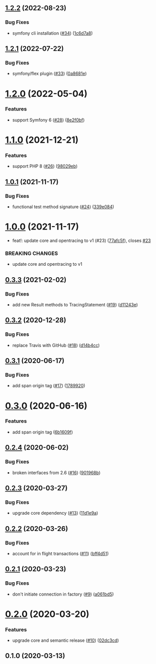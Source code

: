 ## [1.2.2](https://github.com/auxmoney/OpentracingBundle-Doctrine-DBAL/compare/v1.2.1...v1.2.2) (2022-08-23)


### Bug Fixes

* symfony cli installation ([#34](https://github.com/auxmoney/OpentracingBundle-Doctrine-DBAL/issues/34)) ([1c6d7a8](https://github.com/auxmoney/OpentracingBundle-Doctrine-DBAL/commit/1c6d7a850b1f93ca6e21b2f3d8ffe13f0a1f3360))

## [1.2.1](https://github.com/auxmoney/OpentracingBundle-Doctrine-DBAL/compare/v1.2.0...v1.2.1) (2022-07-22)


### Bug Fixes

* symfony/flex plugin ([#33](https://github.com/auxmoney/OpentracingBundle-Doctrine-DBAL/issues/33)) ([0a8681e](https://github.com/auxmoney/OpentracingBundle-Doctrine-DBAL/commit/0a8681ec7d73740716d9155651246c1265b619b3))

# [1.2.0](https://github.com/auxmoney/OpentracingBundle-Doctrine-DBAL/compare/v1.1.0...v1.2.0) (2022-05-04)


### Features

* support Symfony 6 ([#28](https://github.com/auxmoney/OpentracingBundle-Doctrine-DBAL/issues/28)) ([8e2f0bf](https://github.com/auxmoney/OpentracingBundle-Doctrine-DBAL/commit/8e2f0bf0336216ddc7e527a049398de88f884b51))

# [1.1.0](https://github.com/auxmoney/OpentracingBundle-Doctrine-DBAL/compare/v1.0.1...v1.1.0) (2021-12-21)


### Features

* support PHP 8 ([#26](https://github.com/auxmoney/OpentracingBundle-Doctrine-DBAL/issues/26)) ([98029eb](https://github.com/auxmoney/OpentracingBundle-Doctrine-DBAL/commit/98029eb92e4171e4c042574c0686f33893b78e7b))

## [1.0.1](https://github.com/auxmoney/OpentracingBundle-Doctrine-DBAL/compare/v1.0.0...v1.0.1) (2021-11-17)


### Bug Fixes

* functional test method signature ([#24](https://github.com/auxmoney/OpentracingBundle-Doctrine-DBAL/issues/24)) ([339e084](https://github.com/auxmoney/OpentracingBundle-Doctrine-DBAL/commit/339e0841ebc8017f5dd973be4b732483043784f5))

# [1.0.0](https://github.com/auxmoney/OpentracingBundle-Doctrine-DBAL/compare/v0.3.3...v1.0.0) (2021-11-17)


* feat!: update core and opentracing to v1 (#23) ([77afc5f](https://github.com/auxmoney/OpentracingBundle-Doctrine-DBAL/commit/77afc5fad58f78ecbf440dc9cce398c1f7668ed8)), closes [#23](https://github.com/auxmoney/OpentracingBundle-Doctrine-DBAL/issues/23)


### BREAKING CHANGES

* update core and opentracing to v1

## [0.3.3](https://github.com/auxmoney/OpentracingBundle-Doctrine-DBAL/compare/v0.3.2...v0.3.3) (2021-02-02)


### Bug Fixes

* add new Result methods to TracingStatement ([#19](https://github.com/auxmoney/OpentracingBundle-Doctrine-DBAL/issues/19)) ([d11243e](https://github.com/auxmoney/OpentracingBundle-Doctrine-DBAL/commit/d11243e20e12a788f2ce1f3b556d206209f4aa03))

## [0.3.2](https://github.com/auxmoney/OpentracingBundle-Doctrine-DBAL/compare/v0.3.1...v0.3.2) (2020-12-28)


### Bug Fixes

* replace Travis with GitHub ([#18](https://github.com/auxmoney/OpentracingBundle-Doctrine-DBAL/issues/18)) ([d14b4cc](https://github.com/auxmoney/OpentracingBundle-Doctrine-DBAL/commit/d14b4ccf55cfb1d8bc284e26138d1a7cdea75022))

## [0.3.1](https://github.com/auxmoney/OpentracingBundle-Doctrine-DBAL/compare/v0.3.0...v0.3.1) (2020-06-17)


### Bug Fixes

* add span origin tag ([#17](https://github.com/auxmoney/OpentracingBundle-Doctrine-DBAL/issues/17)) ([1789920](https://github.com/auxmoney/OpentracingBundle-Doctrine-DBAL/commit/178992008373f5bfe13605bd21d0d48e392f322a))

# [0.3.0](https://github.com/auxmoney/OpentracingBundle-Doctrine-DBAL/compare/v0.2.4...v0.3.0) (2020-06-16)


### Features

* add span origin tag ([6b1609f](https://github.com/auxmoney/OpentracingBundle-Doctrine-DBAL/commit/6b1609f3161ec4b8a2a7c3b5d361d5c17b51ddb1))

## [0.2.4](https://github.com/auxmoney/OpentracingBundle-Doctrine-DBAL/compare/v0.2.3...v0.2.4) (2020-06-02)


### Bug Fixes

* broken interfaces from 2.6 ([#16](https://github.com/auxmoney/OpentracingBundle-Doctrine-DBAL/issues/16)) ([901968b](https://github.com/auxmoney/OpentracingBundle-Doctrine-DBAL/commit/901968ba52859de10fd8c3042652b5ec21ea90b3))

## [0.2.3](https://github.com/auxmoney/OpentracingBundle-Doctrine-DBAL/compare/v0.2.2...v0.2.3) (2020-03-27)


### Bug Fixes

* upgrade core dependency ([#13](https://github.com/auxmoney/OpentracingBundle-Doctrine-DBAL/issues/13)) ([11d1e9a](https://github.com/auxmoney/OpentracingBundle-Doctrine-DBAL/commit/11d1e9ac8d0ea268092961a67f2d9c3ae5da5eda))

## [0.2.2](https://github.com/auxmoney/OpentracingBundle-Doctrine-DBAL/compare/v0.2.1...v0.2.2) (2020-03-26)


### Bug Fixes

* account for in flight transactions ([#11](https://github.com/auxmoney/OpentracingBundle-Doctrine-DBAL/issues/11)) ([bff4d51](https://github.com/auxmoney/OpentracingBundle-Doctrine-DBAL/commit/bff4d51796211636aa305b71670d730f29560052))

## [0.2.1](https://github.com/auxmoney/OpentracingBundle-Doctrine-DBAL/compare/v0.2.0...v0.2.1) (2020-03-23)


### Bug Fixes

* don't initiate connection in factory ([#9](https://github.com/auxmoney/OpentracingBundle-Doctrine-DBAL/issues/9)) ([a061bd5](https://github.com/auxmoney/OpentracingBundle-Doctrine-DBAL/commit/a061bd58845c3abd02828cc171f540f4919e60b4))

# [0.2.0](https://github.com/auxmoney/OpentracingBundle-Doctrine-DBAL/compare/v0.1.0...v0.2.0) (2020-03-20)


### Features

* upgrade core and semantic release ([#10](https://github.com/auxmoney/OpentracingBundle-Doctrine-DBAL/issues/10)) ([02dc3cd](https://github.com/auxmoney/OpentracingBundle-Doctrine-DBAL/commit/02dc3cd66c4bce6f621f3f391276635f63286ffb))

## 0.1.0 (2020-03-13)

